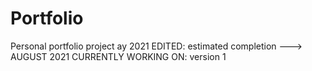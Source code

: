 # Portfolio
Personal portfolio project ay 2021 
EDITED: estimated completion ---> AUGUST 2021 
CURRENTLY WORKING ON: version 1

